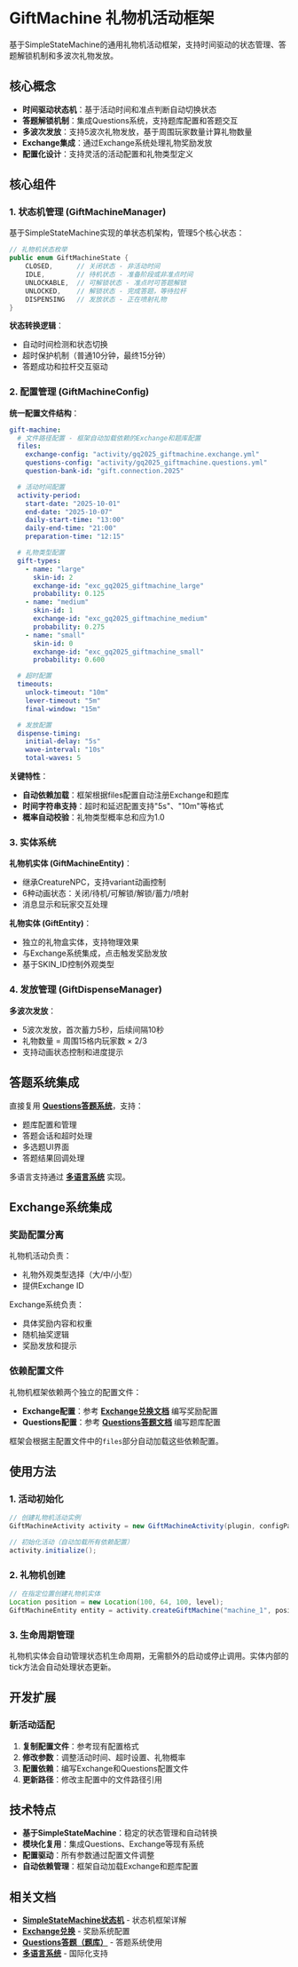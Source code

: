 # GiftMachine 礼物机活动框架

基于SimpleStateMachine的通用礼物机活动框架，支持时间驱动的状态管理、答题解锁机制和多波次礼物发放。

## 核心概念

- **时间驱动状态机**：基于活动时间和准点判断自动切换状态
- **答题解锁机制**：集成Questions系统，支持题库配置和答题交互
- **多波次发放**：支持5波次礼物发放，基于周围玩家数量计算礼物数量
- **Exchange集成**：通过Exchange系统处理礼物奖励发放
- **配置化设计**：支持灵活的活动配置和礼物类型定义

## 核心组件

### 1. 状态机管理 (GiftMachineManager)

基于SimpleStateMachine实现的单状态机架构，管理5个核心状态：

```java
// 礼物机状态枚举
public enum GiftMachineState {
    CLOSED,      // 关闭状态 - 非活动时间
    IDLE,        // 待机状态 - 准备阶段或非准点时间
    UNLOCKABLE,  // 可解锁状态 - 准点时可答题解锁
    UNLOCKED,    // 解锁状态 - 完成答题，等待拉杆
    DISPENSING   // 发放状态 - 正在喷射礼物
}
```

**状态转换逻辑**：
- 自动时间检测和状态切换
- 超时保护机制（普通10分钟，最终15分钟）
- 答题成功和拉杆交互驱动

### 2. 配置管理 (GiftMachineConfig)

**统一配置文件结构**：
```yaml
gift-machine:
  # 文件路径配置 - 框架自动加载依赖的Exchange和题库配置
  files:
    exchange-config: "activity/gq2025_giftmachine.exchange.yml"
    questions-config: "activity/gq2025_giftmachine.questions.yml"
    question-bank-id: "gift.connection.2025"

  # 活动时间配置
  activity-period:
    start-date: "2025-10-01"
    end-date: "2025-10-07"
    daily-start-time: "13:00"
    daily-end-time: "21:00"
    preparation-time: "12:15"

  # 礼物类型配置
  gift-types:
    - name: "large"
      skin-id: 2
      exchange-id: "exc_gq2025_giftmachine_large"
      probability: 0.125
    - name: "medium"
      skin-id: 1
      exchange-id: "exc_gq2025_giftmachine_medium"
      probability: 0.275
    - name: "small"
      skin-id: 0
      exchange-id: "exc_gq2025_giftmachine_small"
      probability: 0.600

  # 超时配置
  timeouts:
    unlock-timeout: "10m"
    lever-timeout: "5m"
    final-window: "15m"

  # 发放配置
  dispense-timing:
    initial-delay: "5s"
    wave-interval: "10s"
    total-waves: 5
```

**关键特性**：
- **自动依赖加载**：框架根据files配置自动注册Exchange和题库
- **时间字符串支持**：超时和延迟配置支持"5s"、"10m"等格式
- **概率自动校验**：礼物类型概率总和应为1.0

### 3. 实体系统

**礼物机实体 (GiftMachineEntity)**：
- 继承CreatureNPC，支持variant动画控制
- 6种动画状态：关闭/待机/可解锁/解锁/蓄力/喷射
- 消息显示和玩家交互处理

**礼物实体 (GiftEntity)**：
- 独立的礼物盒实体，支持物理效果
- 与Exchange系统集成，点击触发奖励发放
- 基于SKIN_ID控制外观类型

### 4. 发放管理 (GiftDispenseManager)

**多波次发放**：
- 5波次发放，首次蓄力5秒，后续间隔10秒
- 礼物数量 = 周围15格内玩家数 × 2/3
- 支持动画状态控制和进度提示

## 答题系统集成

直接复用 **[Questions答题系统](./questions.md)**，支持：
- 题库配置和管理
- 答题会话和超时处理
- 多选题UI界面
- 答题结果回调处理

多语言支持通过 **[多语言系统](../systems/i18n.md)** 实现。

## Exchange系统集成

### 奖励配置分离

礼物机活动负责：
- 礼物外观类型选择（大/中/小型）
- 提供Exchange ID

Exchange系统负责：
- 具体奖励内容和权重
- 随机抽奖逻辑
- 奖励发放和提示

### 依赖配置文件

礼物机框架依赖两个独立的配置文件：

- **Exchange配置**：参考 **[Exchange兑换文档](./exchange.md)** 编写奖励配置
- **Questions配置**：参考 **[Questions答题文档](./questions.md)** 编写题库配置

框架会根据主配置文件中的`files`部分自动加载这些依赖配置。

## 使用方法

### 1. 活动初始化

```java
// 创建礼物机活动实例
GiftMachineActivity activity = new GiftMachineActivity(plugin, configPath);

// 初始化活动（自动加载所有依赖配置）
activity.initialize();
```

### 2. 礼物机创建

```java
// 在指定位置创建礼物机实体
Location position = new Location(100, 64, 100, level);
GiftMachineEntity entity = activity.createGiftMachine("machine_1", position);
```

### 3. 生命周期管理

礼物机实体会自动管理状态机生命周期，无需额外的启动或停止调用。实体内部的tick方法会自动处理状态更新。

## 开发扩展

### 新活动适配

1. **复制配置文件**：参考现有配置格式
2. **修改参数**：调整活动时间、超时设置、礼物概率
3. **配置依赖**：编写Exchange和Questions配置文件
4. **更新路径**：修改主配置中的文件路径引用

## 技术特点

- **基于SimpleStateMachine**：稳定的状态管理和自动转换
- **模块化复用**：集成Questions、Exchange等现有系统
- **配置驱动**：所有参数通过配置文件调整
- **自动依赖管理**：框架自动加载Exchange和题库配置

## 相关文档

- **[SimpleStateMachine状态机](./state-machine.md)** - 状态机框架详解
- **[Exchange兑换](./exchange.md)** - 奖励系统配置
- **[Questions答题（题库）](./questions.md)** - 答题系统使用
- **[多语言系统](../systems/i18n.md)** - 国际化支持